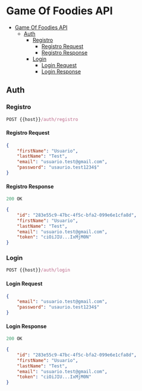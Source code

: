  # Game Of Foodies API
- [Game Of Foodies API](#game-of-foodies-api)
  - [Auth](#auth)
    - [Registro](#registro)
      - [Registro Request](#registro-request)
      - [Registro Response](#registro-response)
    - [Login](#login)
      - [Login Request](#login-request)
      - [Login Response](#login-response)


## Auth

### Registro

```js
POST {{host}}/auth/registro
```
#### Registro Request 
```json
{
    "firstName": "Usuario",
    "lastName": "Test",
    "email": "usuario.test@gmail.com",
    "password": "usaurio.test1234$"
}
```
#### Registro Response
```js
200 OK
```
```json
{
    "id": "283e55c9-47bc-4f5c-bfa2-099e6e1cfa8d",
    "firstName": "Usuario",
    "lastName": "Test",
    "email": "usuario.test@gmail.com",
    "token": "ciOiJIU...IxMjM0N"
}
```

### Login

```js
POST {{host}}/auth/login
```
#### Login Request 
```json
{
    "email": "usuario.test@gmail.com",
    "password": "usaurio.test1234$"
}
```
#### Login Response
```js
200 OK
```
```json
{
    "id": "283e55c9-47bc-4f5c-bfa2-099e6e1cfa8d",
    "firstName": "Usuario",
    "lastName": "Test",
    "email": "usuario.test@gmail.com",
    "token": "ciOiJIU...IxMjM0N"
}
```

